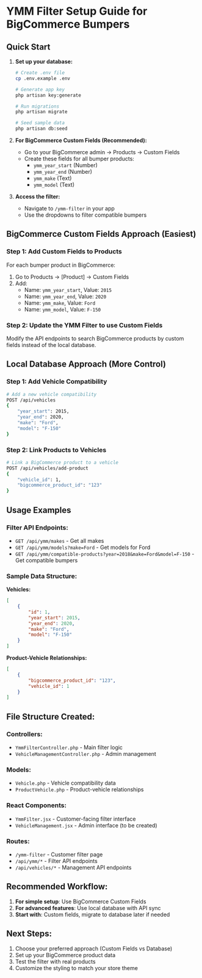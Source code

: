 # YMM Filter Setup Guide for BigCommerce Bumpers

## Quick Start

1. **Set up your database:**
   ```bash
   # Create .env file
   cp .env.example .env
   
   # Generate app key
   php artisan key:generate
   
   # Run migrations
   php artisan migrate
   
   # Seed sample data
   php artisan db:seed
   ```

2. **For BigCommerce Custom Fields (Recommended):**
   - Go to your BigCommerce admin → Products → Custom Fields
   - Create these fields for all bumper products:
     - `ymm_year_start` (Number)
     - `ymm_year_end` (Number) 
     - `ymm_make` (Text)
     - `ymm_model` (Text)

3. **Access the filter:**
   - Navigate to `/ymm-filter` in your app
   - Use the dropdowns to filter compatible bumpers

## BigCommerce Custom Fields Approach (Easiest)

### Step 1: Add Custom Fields to Products
For each bumper product in BigCommerce:
1. Go to Products → [Product] → Custom Fields
2. Add:
   - Name: `ymm_year_start`, Value: `2015`
   - Name: `ymm_year_end`, Value: `2020`
   - Name: `ymm_make`, Value: `Ford`
   - Name: `ymm_model`, Value: `F-150`

### Step 2: Update the YMM Filter to use Custom Fields
Modify the API endpoints to search BigCommerce products by custom fields instead of the local database.

## Local Database Approach (More Control)

### Step 1: Add Vehicle Compatibility
```bash
# Add a new vehicle compatibility
POST /api/vehicles
{
    "year_start": 2015,
    "year_end": 2020,
    "make": "Ford",
    "model": "F-150"
}
```

### Step 2: Link Products to Vehicles
```bash
# Link a BigCommerce product to a vehicle
POST /api/vehicles/add-product
{
    "vehicle_id": 1,
    "bigcommerce_product_id": "123"
}
```

## Usage Examples

### Filter API Endpoints:
- `GET /api/ymm/makes` - Get all makes
- `GET /api/ymm/models?make=Ford` - Get models for Ford
- `GET /api/ymm/compatible-products?year=2018&make=Ford&model=F-150` - Get compatible bumpers

### Sample Data Structure:

**Vehicles:**
```json
[
    {
        "id": 1,
        "year_start": 2015,
        "year_end": 2020,
        "make": "Ford",
        "model": "F-150"
    }
]
```

**Product-Vehicle Relationships:**
```json
[
    {
        "bigcommerce_product_id": "123",
        "vehicle_id": 1
    }
]
```

## File Structure Created:

### Controllers:
- `YmmFilterController.php` - Main filter logic
- `VehicleManagementController.php` - Admin management

### Models:
- `Vehicle.php` - Vehicle compatibility data
- `ProductVehicle.php` - Product-vehicle relationships

### React Components:
- `YmmFilter.jsx` - Customer-facing filter interface
- `VehicleManagement.jsx` - Admin interface (to be created)

### Routes:
- `/ymm-filter` - Customer filter page
- `/api/ymm/*` - Filter API endpoints
- `/api/vehicles/*` - Management API endpoints

## Recommended Workflow:

1. **For simple setup**: Use BigCommerce Custom Fields
2. **For advanced features**: Use local database with API sync
3. **Start with**: Custom fields, migrate to database later if needed

## Next Steps:
1. Choose your preferred approach (Custom Fields vs Database)
2. Set up your BigCommerce product data
3. Test the filter with real products
4. Customize the styling to match your store theme
